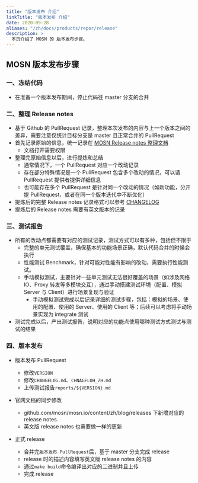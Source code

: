 ```yaml
---
title: "版本发布 介绍"
linkTitle: "版本发布 介绍"
date: 2020-09-28
aliases: "/zh/docs/products/repor/release"
description: >
  本页介绍了 MOSN 的 版本发布步骤。
---
```


## MOSN 版本发布步骤

###  一、冻结代码

+ 在准备一个版本发布期间，停止代码往 master 分支的合并

### 二、整理 Release notes

+ 基于 Github 的 PullRequest 记录，整理本次发布的内容与上一个版本之间的差异，需要注意仅统计目标分支是 master 且正常合并的 PullRequest
+ 首先记录原始的信息，统一记录在 [MOSN Release notes 整理文档](https://docs.google.com/document/d/15wu2Ug4nN38A_odKv3ubmfu1OxmxqlUUFnvN4mbKtIc/edit?usp=sharing)
  + 文档打开需要权限
+ 整理完原始信息以后，进行提炼和总结
  + 通常情况下，一个 PullRequest 对应一个改动记录
  + 存在部分特殊情况是一个 PullRequest 包含多个改动的情况，可以请 PullRequest 提供者提供详细信息
  + 也可能存在多个 PullRequest 是针对同一个改动的情况（如新功能，分开提 PullRequest，或者在同一个版本迭代中不断优化）
+ 提炼后的完整 Release notes 记录格式可以参考 [CHANGELOG](https://github.com/mosn/mosn/blob/master/CHANGELOG_ZH.md)
+ 提炼后的 Release notes 需要有英文版本的记录

### 三、测试报告

+ 所有的改动点都需要有对应的测试记录，测试方式可以有多种，包括但不限于
  + 完整的单元测试覆盖，确保基本的功能场景正确，默认代码合并的时候会执行
  + 性能测试 Benchmark，针对可能对性能有影响的改动，需要执行性能测试。
  + 手动模拟测试，主要针对一些单元测试无法很好覆盖的场景（如涉及网络 IO、Proxy 转发等多模块交互），通过手动搭建测试环境（配置、模拟 Server 与 Client）进行场景复现与验证
    + 手动模拟测试完成以后记录详细的测试步骤，包括：模拟的场景、使用的配置、使用的 Server、使用的 Client 等；后续可以考虑将手动场景实现为 integrate 测试
+ 测试完成以后，产出测试报告，说明对应的功能点使用哪种测试方式测试与测试的结果


### 四、版本发布

+ 版本发布 PullRequest
  + 修改`VERSION`
  + 修改`CHANGELOG.md`、`CHNAGELOH_ZH.md`
  + 上传测试报告`reports/${VERSION}.md`

+ 官网文档的同步修改
  + github.com/mosn/mosn.io/content/zh/blog/releases 下新增对应的 release notes.
  + 英文版 release notes 也需要做一样的更新

+ 正式 release
  + 合并完`版本发布 PullRequest`后，基于 master 分支完成 release
  + release 时的描述内容填写英文版 release notes 的内容
  + 通过`make build`命令编译出对应的二进制并且上传
  + 完成 release
